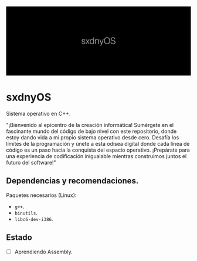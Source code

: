 ![sxdnyOS](sxdnyOS.jpg)

# sxdnyOS
Sistema operativo en C++.

"¡Bienvenido al epicentro de la creación informática! Sumérgete en el fascinante mundo del código de bajo nivel con este repositorio, donde estoy dando vida a mi propio sistema operativo desde cero. Desafía los límites de la programación y únete a esta odisea digital donde cada línea de código es un paso hacia la conquista del espacio operativo. ¡Prepárate para una experiencia de codificación inigualable mientras construimos juntos el futuro del software!"

## Dependencias y recomendaciones.

Paquetes necesarios (Linux):
- `g++`.
- `binutils`.
- `libc6-dev-i386`.

## Estado

- [ ] Aprendiendo Assembly.
